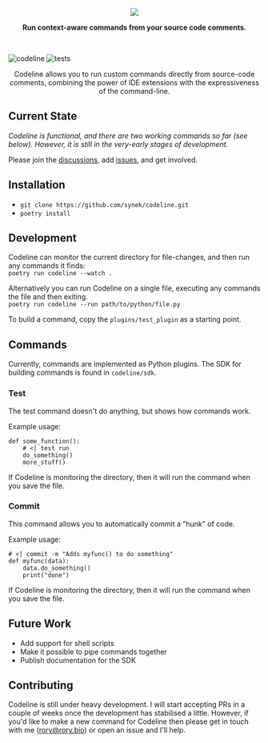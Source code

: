 <p align="center">
  <img src="https://user-images.githubusercontent.com/9436784/111063516-ed8fe480-84a6-11eb-9a8d-c5235c3d9e3c.png">
</p>
<p align="center">
  <b>Run context-aware commands from your source code comments.</b>
</p>
<br/>

![codeline](https://user-images.githubusercontent.com/9436784/111068981-d959e080-84c2-11eb-9b13-7b00d751fc10.gif)
![tests](https://github.com/synek/codeline/workflows/Full%20Tests/badge.svg)

<p align="center">
  Codeline allows you to run custom commands directly from source-code comments, combining the power of IDE extensions with the expressiveness of the command-line.
</p>


## Current State

*Codeline is functional, and there are two working commands so far (see below). However, it is still in the very-early stages of development.*  

Please join the [discussions](https://github.com/synek/codeline/discussions), add [issues](https://github.com/synek/codeline/issues), and get involved.

## Installation

* `git clone https://github.com/synek/codeline.git`
* `poetry install`

## Development
Codeline can monitor the current directory for file-changes, and then run any commands it finds:  
`poetry run codeline --watch .`

Alternatively you can run Codeline on a single file, executing any commands the file and then exiting.  
`poetry run codeline --run path/to/python/file.py`

To build a command, copy the `plugins/test_plugin` as a starting point.

## Commands

Currently, commands are implemented as Python plugins. The SDK for building commands is found in `codeline/sdk`.

### Test
The test command doesn't do anything, but shows how commands work.

Example usage:
```
def some_function():
    # <| test run
    do_something()
    more_stuff()
```

If Codeline is monitoring the directory, then it will run the command when you save the file.

### Commit
This command allows you to automatically commit a "hunk" of code. 

Example usage: 
```
# <| commit -m "Adds myfunc() to do something"
def myfunc(data):
    data.do_something()
    print("done")
```

If Codeline is monitoring the directory, then it will run the command when you save the file.

## Future Work

* Add support for shell scripts
* Make it possible to pipe commands together
* Publish documentation for the SDK

## Contributing

Codeline is still under heavy development. I will start accepting PRs in a couple of weeks once the development has stabilised a little. However, if you'd like to make a new command for Codeline then please get in touch with me (rory@rory.bio) or open an issue and I'll help.

